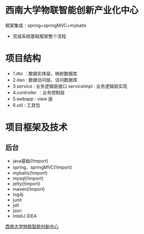 # 西南大学物联智能创新产业化中心
框架集成：spring+springMVC+mybatis
* 完成系统基础框架整个流程

# 项目结构
* 1.dto ：数据实体层，映射数据库
* 2.dao : 数据访问层，访问数据库
* 3.service : 业务逻辑层接口
    serviceImpl : 业务逻辑层实现
* 4.controller ：业务控制层
* 5.webapp : view 层
* 6.util : 工具包

# 项目框架及技术

## 后台
* java基础(!import)
* spring、springMVC(!import)
* mybatis(!import)
* mysql(!import)
* jetty(!import)
* maven(!import)
* log4j
* junit
* jstl
* json
* InteliJ IDEA

[西南大学物联智能创新中心](www.swu-ioeai.com)




